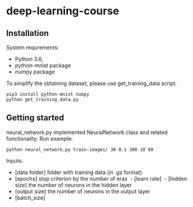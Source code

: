 # deep-learning-course

## Installation
System requrements:
  - Python 3.6, 
  - python-mnist package
  - numpy package

To simplify the obtaining dataset, please use get_training_data script. 
```
pip3 install python-mnist numpy
python get_training_data.py
```
## Getting started
neural_network.py implemented NeuralNetwork  class and related functionality. 
Run example:
```
python neural_network.py train-images/ 30 0.1 300 10 60
```
Inputs:
 - [data folder] folder with training data (in .gz format)
 - [epochs] stop criterion by the number of eras
 - [learn rate]
 - [hidden size] the number of neurons in the hidden layer
 - [output size] the number of neurons in the output layer
 - [batch_size]